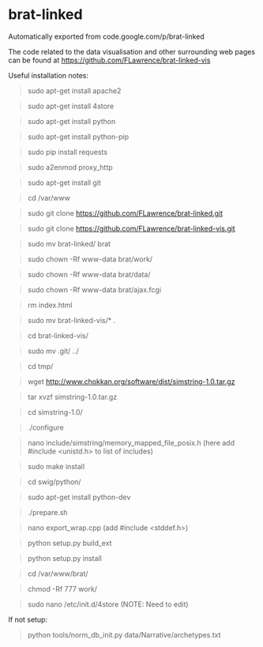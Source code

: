 # brat-linked
Automatically exported from code.google.com/p/brat-linked

The code related to the data visualisation and other surrounding web pages can be found at https://github.com/FLawrence/brat-linked-vis


Useful installation notes:

> sudo apt-get install apache2

> sudo apt-get install 4store

> sudo apt-get install python

> sudo apt-get install python-pip

> sudo pip install requests

> sudo a2enmod proxy_http

> sudo apt-get install git

> cd /var/www

> sudo git clone https://github.com/FLawrence/brat-linked.git

> sudo git clone https://github.com/FLawrence/brat-linked-vis.git

> sudo mv brat-linked/ brat

> sudo chown -Rf www-data brat/work/

> sudo chown -Rf www-data brat/data/

> sudo chown -Rf www-data brat/ajax.fcgi

> rm index.html

> sudo mv brat-linked-vis/* .

> cd brat-linked-vis/

> sudo mv .git/ ../

> cd tmp/

> wget http://www.chokkan.org/software/dist/simstring-1.0.tar.gz

> tar xvzf simstring-1.0.tar.gz 

> cd simstring-1.0/

> ./configure

> nano include/simstring/memory_mapped_file_posix.h (here add #include <unistd.h> to list of includes)

> sudo make install

> cd swig/python/

> sudo apt-get install python-dev

> ./prepare.sh

> nano export_wrap.cpp (add #include <stddef.h>)

> python setup.py build_ext

> python setup.py install


> cd /var/www/brat/

> chmod -Rf 777 work/



> sudo nano /etc/init.d/4store      (NOTE: Need to edit) 


If not setup:

> python tools/norm_db_init.py data/Narrative/archetypes.txt
